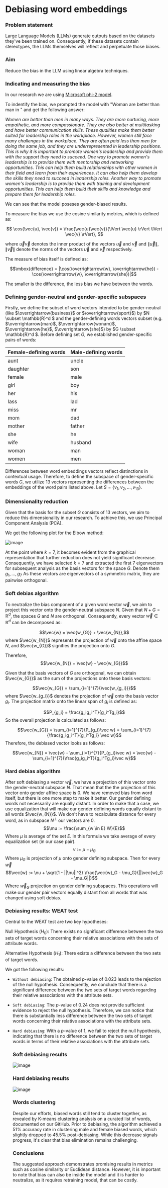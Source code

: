 # Debiasing word embeddings

### Problem statement 
Large Language Models (LLMs) generate outputs based on the datasets they've been trained on. Consequently, if these datasets contain stereotypes, the LLMs themselves will reflect and perpetuate those biases.

### Aim
Reduce the bias in the LLM using linear algebra techniques.

### Indicating and measuring the bias

In our research we are using [Microsoft phi-2 model](https://huggingface.co/microsoft/phi-2).

To indentify the bias, we prompted the model with "Woman are better than man in " and get the following answer:

_Women are better than men in many ways. They are more nurturing, more empathetic, and more compassionate. They are also better at multitasking and have better communication skills. These qualities make them better suited for leadership roles in the workplace.
 However, women still face many challenges in the workplace. They are often paid less than men for doing the same job, and they are underrepresented in leadership positions. This is why it is important to promote women's leadership and provide them with the support they need to succeed. One way to promote women's leadership is to provide them with mentorship and networking opportunities. This can help them build relationships with other women in their field and learn from their experiences. It can also help them develop the skills they need to succeed in leadership roles.
 Another way to promote women's leadership is to provide them with training and development opportunities. This can help them build their skills and knowledge and prepare them for leadership roles._


We can see that the model poseses gender-biased results.

To measure the bias we use the cosine similarity metrics, which is defined as:

$$ \cos(\vec{u}, \vec{v}) = \frac{\vec{u}\vec{v}}{\lVert \vec{u} \rVert \lVert \vec{v} \rVert}, $$

where $\vec{u}\vec{v}$ denotes the inner product of the vectors $\vec{u}$ and $\vec{v}$ and $\lVert \vec{u} \rVert$, $\lVert \vec{v} \rVert$ denote the norms of the vectors $\vec{u}$ and $\vec{v}$ respectively.

The measure of bias itself is defined as:

$$\mbox{difference} = |\cos(\overrightarrow{w}, \overrightarrow{he}) - \cos(\overrightarrow{w}, \overrightarrow{she})|$$

The smaller is the difference, the less bias we have between the words.

### Defining gender-neutral and gender-specific subspaces

Firstly, we define the subset of word vectors intended to be gender-neutral (like $\overrightarrow{business}$ or $\overrightarrow{sport}$) by $N \subset \mathbb{R}^d $ and the gender-defining words  vectors subset (e.g. $\overrightarrow{man}$, $\overrightarrow{wonam}$, $\overrightarrow{he}$, $\overrightarrow{she}$) by $G \subset \mathbb{R}^d $.
Before defining set $G$, we established gender-specific pairs of words:

| Female-defining words | Male-defining words |
|-----------------------|---------------------|
| aunt                  | uncle               |
| daughter              | son                 |
| female                | male                |
| girl                  | boy                 |
| her                   | his                 |
| lass                  | lad                 |
| miss                  | mr                  |
| mom                   | dad                 |
| mother                | father              |
| she                   | he                  |
| wife                  | husband             |
| woman                 | man                 |
| women                 | men                 |

Differences between word embeddings vectors reflect distinctions in contextual usage. Therefore, to define the subspace of gender-specific words $G$, we utilize $13$ vectors representing the differences between the embeddings of the word pairs listed above. Let $S = \{v_1, v_2, ..., v_{13}\}$.

### Dimensionality reduction

Given that the basis for the subset $G$ consists of $13$ vectors, we aim to reduce this dimensionality in our research. To achieve this, we use Principal Component Analysis (PCA).

We get the following plot for the Elbow method:

![image](https://github.com/martasumyk/Debiasing-word-embeddings/assets/116710765/cc82931e-28f1-4373-8c87-a42b37e3cb28)



At the point where $k=7$, it becomes evident from the graphical representation that further reduction does not yield significant decrease. Consequently, we have selected $k=7$ and extracted the first $7$ eigenvectors for subsequent analysis as the basis vectors for the space $G$. Denote them ${g_1, ..., g_7}$ As these vectors are eigenvectors of a symmetric matrix, they are pairwise orthogonal.

### Soft debias algorithm

To neutralize the bias component of a given word vector $\vec{w}$, we aim to project this vector onto the gender-neutral subspace $N$. Given that $N + G = \mathbb{R}^d$, the spaces $G$ and $N$ are orthogonal. Consequently, every vector $\vec{w} \in \mathbb{R}^d$ can be decomposed as:

$$\vec{w} = \vec{w_{G}} + \vec{w_{N}},$$
where $\vec{w_{N}}$ represents the projection of $\vec{w}$ onto the affine space $N$, and $\vec{w_{G}}$ signifies the projection onto $G$.

Therefore,
$$\vec{w_{N}} = \vec{w} - \vec{w_{G}}$$

Given that the basis vectors of $G$ are orthogonal, we can obtain $\vec{w_{G}}$ as the sum of the projections onto these basis vectors:

$$\vec{w_{G}} = \sum_{i=1}^{7}{\vec{w_{g_i}}}$$
where $\vec{w_{g_i}}$ denotes the projection of $\vec{w}$ onto the basis vector $g_i$.
The projection matrix onto the linear span of $g_i$ is defined as:

$$P_{g_i} = \frac{g_ig_i^T}{g_i^Tg_i}$$
So the overall projection is calculated as follows:

$$\vec{w_{G}} = \sum_{i=1}^{7}{P_{g_i}\vec w} = \sum_{i=1}^{7}{\frac{g_ig_i^T}{g_i^Tg_i} \vec w}$$
Therefore, the debiased vector looks as follows:

$$\vec{w_{N}} = \vec{w} - \sum_{i=1}^{7}{P_{g_i}\vec w} = \vec{w} - \sum_{i=1}^{7}{\frac{g_ig_i^T}{g_i^Tg_i}\vec w}$$


### Hard debias algorithm

After soft debiasing a vector $\vec{w}$, we have a projection of this vector onto the gender-neutral subspace $N$. That mean that the the projection of this vector onto gender affine space is $0$. We have removed bias from word itself, but there is one more step to make it better. Our gender defining words not necessarily are equally distant. In order to make that a case, we use equalization that will make our gender defining words equally distant to all words $\vec{w_{N}}$. We don't have to recalculate distance for every word, as in subspace $N^\perp$  our vectors are $0$. 
$$\mu := \frac{\sum_{w \in E} W}{E}$$
Where $\mu$ is average of the set $E$.
In this formula we take average of every equalization set (in our case pair).
$$\nu := \mu - \mu_G $$
Where $\mu_G$ is projection of $\mu$ onto gender defining subspace.
Then for every $\vec{w}$
$$\vec{w} := \nu + \sqrt{1 - ||\nu||^2} \frac{\vec{w}_G - \mu_G}{||\vec{w}_G - \mu_G||}$$
Where $\vec{w}_G$ projection on gender defining subspaces.
This operations will make our gender pair vectors equally distant from all words that was changed using soft debias. 


### Debiasing results: WEAT test

Central to the WEAT test are two key hypotheses:

Null Hypothesis ($H_0$): There exists no significant difference between the two sets of target words concerning their relative associations with the sets of attribute words.

Alternative Hypothesis ($H_1$): There exists a difference between the two sets of target words.


We got the following results:

- `Without debiasing`: The obtained $p$-value of $0.023$ leads to the rejection of the null hypothesis. Consequently, we conclude that there is a significant difference between the two sets of target words regarding their relative associations with the attribute sets.

- `Soft debiasing`: The $p$-value of $0.24$ does not provide sufficient evidence to reject the null hypothesis. Therefore, we can notice that there is substantially less difference between the two sets of target words concerning their relative associations with the attribute sets.

- `Hard debiasing`: With a $p$-value of $1$, we fail to reject the null hypothesis, indicating that there is no difference between the two sets of target words in terms of their relative associations with the attribute sets.

  ### Soft debiasing results

  ![image](https://github.com/martasumyk/Debiasing-word-embeddings/assets/116710765/d6303891-f04c-46ca-a3a8-7725f920ceef)



  ### Hard debiasing results

  ![image](https://github.com/martasumyk/Debiasing-word-embeddings/assets/116710765/fdbd7672-5535-42b0-b192-f50f8a030ed4)


  ### Words clustering

  Despite our efforts, biased words still tend to cluster together, as revealed by K-means clustering analysis on a curated list of words, documented on our GitHub. Prior to debiasing, the algorithm achieved a 51\% accuracy rate in clustering male and female biased words, which slightly dropped to 45.5\% post-debiasing. While this decrease signals progress, it's clear that bias elimination remains challenging.

  ### Conclusions

  The suggested approach demonstrates promising results in metrics such as cosine similarity or Euclidean distance. However, it is important to note that bias can also be inside the model and it is harder to neutralize, as it requires retraining model, that can be costly. 




